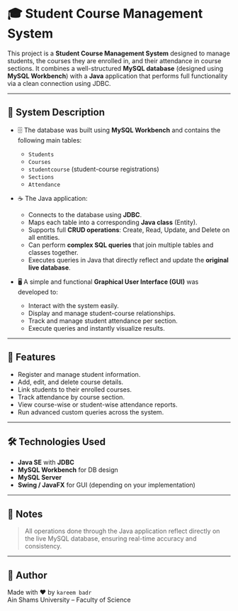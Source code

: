 # 🎓 Student Course Management System

This project is a **Student Course Management System** designed to manage students, the courses they are enrolled in, and their attendance in course sections. It combines a well-structured **MySQL database** (designed using **MySQL Workbench**) with a **Java** application that performs full functionality via a clean connection using JDBC.

---

## 🧱 System Description

- 🗄️ The database was built using **MySQL Workbench** and contains the following main tables:
  - `Students`
  - `Courses`
  - `studentcourse` (student-course registrations)
  - `Sections`
  - `Attendance`

- ☕ The Java application:
  - Connects to the database using **JDBC**.
  - Maps each table into a corresponding **Java class** (Entity).
  - Supports full **CRUD operations**: Create, Read, Update, and Delete on all entities.
  - Can perform **complex SQL queries** that join multiple tables and classes together.
  - Executes queries in Java that directly reflect and update the **original live database**.

- 🖥️ A simple and functional **Graphical User Interface (GUI)** was developed to:
  - Interact with the system easily.
  - Display and manage student-course relationships.
  - Track and manage student attendance per section.
  - Execute queries and instantly visualize results.

---

## 🚀 Features

- Register and manage student information.
- Add, edit, and delete course details.
- Link students to their enrolled courses.
- Track attendance by course section.
- View course-wise or student-wise attendance reports.
- Run advanced custom queries across the system.

---

## 🛠️ Technologies Used

- **Java SE** with **JDBC**
- **MySQL Workbench** for DB design
- **MySQL Server**
- **Swing / JavaFX** for GUI (depending on your implementation)

---

## 🧾 Notes

> All operations done through the Java application reflect directly on the live MySQL database, ensuring real-time accuracy and consistency.

---

## 📌 Author

Made with ❤️ by `kareem badr`  
Ain Shams University – Faculty of Science  
